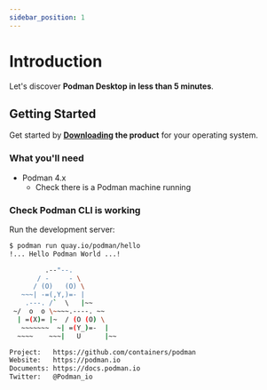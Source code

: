 ```yaml
---
sidebar_position: 1
---
```


# Introduction

Let's discover **Podman Desktop in less than 5 minutes**.

## Getting Started

Get started by **[Downloading](/downloads) the product** for your operating system.

### What you'll need

- Podman 4.x
  - Check there is a Podman machine running

### Check Podman CLI is working

Run the development server:

```sh
$ podman run quay.io/podman/hello
!... Hello Podman World ...!

         .--"--.
       / -     - \
      / (O)   (O) \
   ~~~| -=(,Y,)=- |
    .---. /`  \   |~~
 ~/  o  o \~~~~.----. ~~
  | =(X)= |~  / (O (O) \
   ~~~~~~~  ~| =(Y_)=-  |
  ~~~~    ~~~|   U      |~~

Project:   https://github.com/containers/podman
Website:   https://podman.io
Documents: https://docs.podman.io
Twitter:   @Podman_io
```

